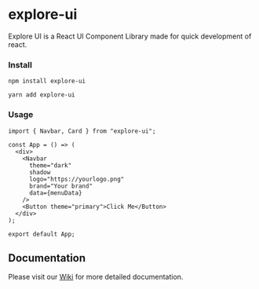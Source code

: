 # explore-ui

Explore UI is a React UI Component Library made for quick development of react.

### Install

```
npm install explore-ui
```

```
yarn add explore-ui
```

### Usage

```
import { Navbar, Card } from "explore-ui";

const App = () => (
  <div>
    <Navbar
      theme="dark"
      shadow
      logo="https://yourlogo.png"
      brand="Your brand"
      data={menuData}
    />
    <Button theme="primary">Click Me</Button>
  </div>
);

export default App;
```

## Documentation

Please visit our [Wiki](https://github.com/kutukeyboard/explore-ui/wiki) for more detailed documentation.
